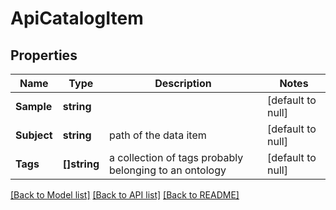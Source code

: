 # ApiCatalogItem

## Properties
Name | Type | Description | Notes
------------ | ------------- | ------------- | -------------
**Sample** | **string** |  | [default to null]
**Subject** | **string** | path of the data item | [default to null]
**Tags** | **[]string** | a collection of tags probably belonging to an ontology | [default to null]

[[Back to Model list]](../README.md#documentation-for-models) [[Back to API list]](../README.md#documentation-for-api-endpoints) [[Back to README]](../README.md)


